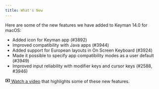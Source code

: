 ```yaml
---
title: What's New
---
```


Here are some of the new features we have added to Keyman 14.0 for macOS:

* Added icon for Keyman app (#3892)
* Improved compatibility with Java apps (#3944)
* Added support for European layouts in On Screen Keyboard (#3924)
* Made it possible to specify app compatibility modes as a user default (#3949)
* Improved input reliability with modifier keys and cursor keys (#2588, #3946)

[![](../mac_images/video.png) Watch a video](https://youtu.be/YBE7s07bmBM)
that highlights some of these new features.
